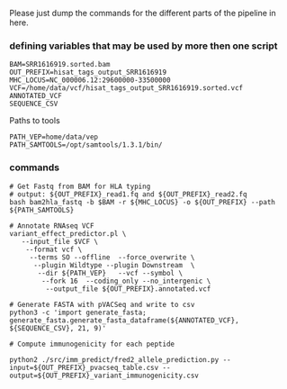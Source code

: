 Please just dump the commands for the different parts of the pipeline in here.

### defining variables that may be used by more then one script

```
BAM=SRR1616919.sorted.bam
OUT_PREFIX=hisat_tags_output_SRR1616919
MHC_LOCUS=NC_000006.12:29600000-33500000
VCF=/home/data/vcf/hisat_tags_output_SRR1616919.sorted.vcf 
ANNOTATED_VCF
SEQUENCE_CSV
```

Paths to tools

```
PATH_VEP=home/data/vep
PATH_SAMTOOLS=/opt/samtools/1.3.1/bin/
```

### commands


```
# Get Fastq from BAM for HLA typing
# output: ${OUT_PREFIX}_read1.fq and ${OUT_PREFIX}_read2.fq
bash bam2hla_fastq -b $BAM -r ${MHC_LOCUS} -o ${OUT_PREFIX} --path ${PATH_SAMTOOLS} 

# Annotate RNAseq VCF
variant_effect_predictor.pl \
   --input_file $VCF \
    --format vcf \
     --terms SO --offline  --force_overwrite \
      --plugin Wildtype --plugin Downstream  \
       --dir ${PATH_VEP}   --vcf --symbol \
        --fork 16  --coding_only --no_intergenic \
         --output_file ${OUT_PREFIX}.annotated.vcf

# Generate FASTA with pVACSeq and write to csv
python3 -c 'import generate_fasta; generate_fasta.generate_fasta_dataframe(${ANNOTATED_VCF}, ${SEQUENCE_CSV}, 21, 9)' 

# Compute immunogenicity for each peptide

python2 ./src/imm_predict/fred2_allele_prediction.py --input=${OUT_PREFIX}_pvacseq_table.csv --output=${OUT_PREFIX}_variant_immunogenicity.csv
```
